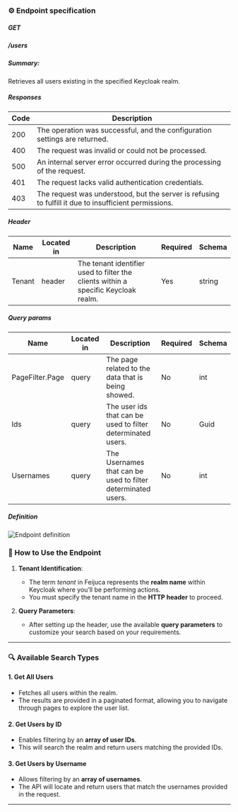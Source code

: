### ⚙️ Endpoint specification  

##### GET 
##### /users
##### Summary:

Retrieves all users existing in the specified Keycloak realm.


##### Responses
| Code | Description |
| ---- | ----------- |
| 200 | The operation was successful, and the configuration settings are returned. |
| 400 | The request was invalid or could not be processed. |
| 500 | An internal server error occurred during the processing of the request. |
| 401 | The request lacks valid authentication credentials. |
| 403 | The request was understood, but the server is refusing to fulfill it due to insufficient permissions. |
   

##### Header

| Name | Located in | Description | Required | Schema |
| ---- | ---------- | ----------- | -------- | ---- |
| Tenant | header | The tenant identifier used to filter the clients within a specific Keycloak realm. | Yes | string |
   
##### Query params

| Name | Located in | Description | Required | Schema |
| ---- | ---------- | ----------- | -------- | ---- |
| PageFilter.Page | query | The page related to the data that is being showed. | No | int |
| Ids | query | The user ids that can be used to filter determinated users. | No | Guid |
| Usernames | query | The Usernames that can be used to filter determinated users. | No | int |


##### Definition
![Endpoint definition](https://res.cloudinary.com/dbyrluup1/image/upload/g5hp8rn1fpefqc101iqs.jpg "Endpoint definition")   


### 📝 How to Use the Endpoint

1. **Tenant Identification**:
   - The term *tenant* in Feijuca represents the **realm name** within Keycloak where you’ll be performing actions.
   - You must specify the tenant name in the **HTTP header** to proceed.


2. **Query Parameters**:
   - After setting up the header, use the available **query parameters** to customize your search based on your requirements.

---

### 🔍 Available Search Types

#### 1. **Get All Users**  
   - Fetches all users within the realm.
   - The results are provided in a paginated format, allowing you to navigate through pages to explore the user list.

#### 2. **Get Users by ID**  
   - Enables filtering by an **array of user IDs**.
   - This will search the realm and return users matching the provided IDs.

#### 3. **Get Users by Username**  
   - Allows filtering by an **array of usernames**.
   - The API will locate and return users that match the usernames provided in the request.

---

